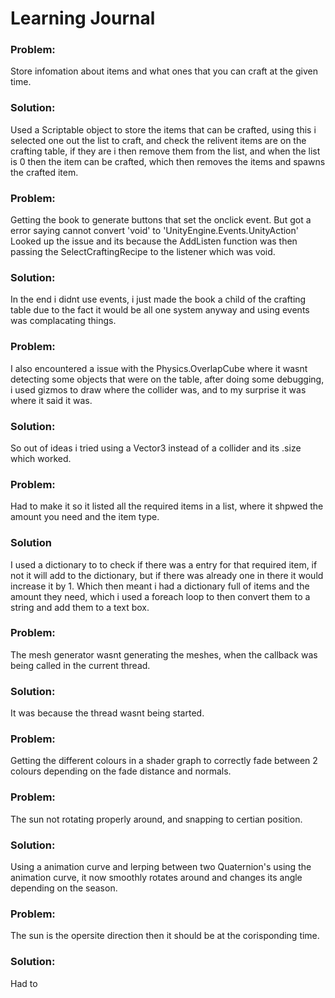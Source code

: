 # Learning Journal
### Problem:
Store infomation about items and what ones that you can craft at the given time.

### Solution:
Used a Scriptable object to store the items that can be crafted, using this i selected one out the list to craft, and check the relivent items are on the crafting table, if they are i then remove them from the list, and when the list is 0 then the item can be crafted, which then removes the items and spawns the crafted item.


### Problem:
Getting the book to generate buttons that set the onclick event. But got a error saying cannot convert 'void' to 'UnityEngine.Events.UnityAction'
Looked up the issue and its because the AddListen function was then passing the SelectCraftingRecipe to the listener which was void.

### Solution:
In the end i didnt use events, i just made the book a child of the crafting table due to the fact it would be all one system anyway and using events was complacating things.


### Problem:
I also encountered a issue with the Physics.OverlapCube where it wasnt detecting some objects that were on the table, after doing some debugging, i used gizmos to draw where the collider was, and to my surprise it was where it said it was. 

### Solution:
So out of ideas i tried using a Vector3 instead of a collider and its .size which worked.

### Problem:
Had to make it so it listed all the required items in a list, where it shpwed the amount you need and the item type.

### Solution
I used a dictionary to to check if there was a entry for that required item, if not it will add to the dictionary, but if there was already one in there it would increase it by 1. Which then meant i had a dictionary full of items and the amount they need, which i used a foreach loop to then convert them to a string and add them to a text box.

### Problem:
The mesh generator wasnt generating the meshes, when the callback was being called in the current thread.

### Solution:
It was because the thread wasnt being started.

### Problem:
Getting the different colours in a shader graph to correctly fade between 2 colours depending on the fade distance and normals.

### Problem:
The sun not rotating properly around, and snapping to certian position.

### Solution:
Using a animation curve and lerping between two Quaternion's using the animation curve, it now smoothly rotates around and changes its angle depending on the season.

### Problem:
The sun is the opersite direction then it should be at the corisponding time.

### Solution:
Had to 